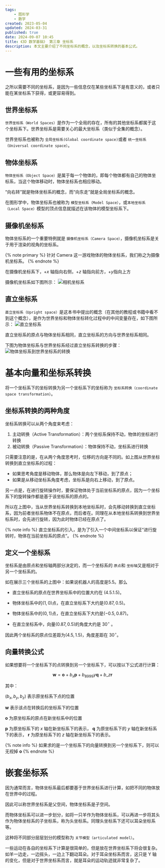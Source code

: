 ```yaml
---
tags:
    - 图形学
    - 数学
created: 2023-05-04
updated: 2024-03-31
published: true
date: 2024-09-07 10:45
title: 《3D 数学基础》 第三章 坐标系
description: 本文主要介绍了不同坐标系的概念，以及坐标系转换的基本公式。
---
```


# 一些有用的坐标系

之所以需要不同的坐标系，是因为一些信息仅在某些坐标系下是有意义的，或者只能在某坐标系下获得，或更容易得到。

## 世界坐标系

`世界坐标系（World Spaces）`是作为一个全局的存在，所有的其他坐标系都属于这个坐标系下。世界坐标系是需要关心的最大坐标系（类似于全集的概念）。

世界坐标系也被称为 `全局坐标系(Global coordinate space)`或者 `统一坐标系（Universal coordinate space）`。

## 物体坐标系

`物体坐标系（Object Space）`是属于每一个物体的，即每个物体都有自己的物体坐标系，当这个物体移动时，物体坐标系也相应移动。

“向右转”就是物体坐标系的概念，而“向东走”就是全局坐标系的概念。

在图形学中，物体坐标系也被称为 `模型坐标系（Model Space）`，或`本地坐标系（Local Space）`模型的顶点信息就描述在该物体的模型坐标系下。

## 摄像机坐标系

物体坐标系的一个重要特例就是 `摄像机坐标系（Camera Space）`，摄像机坐标系是关于用于渲染的视角的坐标系。

{% note primary %}
针对 Camera 这一游戏物体的物体坐标系，我们称之为摄像机坐标系。
{% endnote %}

在摄像机坐标系下，$+x$ 轴指向右侧，$+z$ 轴指向前方，$+y$指向上方

摄像机坐标系如下图所示：
![相机坐标系](/ch_03_multiple_coordinate_spaces/untitled.png)

## 直立坐标系

`直立坐标系（Upright space）`是这本书中提出的概念（在其他的教程或书籍中看不到这个概念），是作为世界坐标和物体坐标转化过程中的中间变量存在，如下图所示：
![直立坐标系](/ch_03_multiple_coordinate_spaces/untitled_1.png)

直立坐标系的原点与物体坐标系相同，直立坐标系的方向与世界坐标系相同。

下图为物体坐标系与世界坐标系经过直立坐标系转换的步骤：
![物体坐标系到世界坐标系的转换](/ch_03_multiple_coordinate_spaces/untitled_2.png)

# 基本向量和坐标系转换

将一个坐标系下的坐标转换为另一个坐标系下的坐标称为 `坐标系转换（coordinate space transformation）`。

## 坐标系转换的两种角度

坐标系转换可以从两个角度来考虑：

1.  主动转换（Active Transformation）：两个坐标系保持不动，物体的坐标进行转换
2.  被动转换（Passive Transformation）：物体保持不动，坐标系进行转换

只需要注意的是，在从两个角度思考时，位移的方向是不同的。如上图从世界坐标转换到直立坐标系的过程：

-   如果思考角度是移动物体，那么物体是向左下移动，到了原点；
-   如果是从移动坐标系角度考虑，坐标系是向右上移动，到了原点。

另一点是，在进行旋转操作时，要保证物体处于当前坐标系的原点，因为一个坐标系下的旋转操作都是基于该坐标系的原点的。

所以在上图中，当从世界坐标系转换到本地坐标系时，会先移动转换到直立坐标系，因为前者坐标系物体不在原点，而后者在。同理在从本地坐标系转换到世界坐标系时，会先进行旋转，因为此时物体已经在原点了。

{% note info %}
直立坐标系的引入，是为了引入一个中间坐标系以保证“进行旋转时，物体在当前坐标系的原点”。
{% endnote %}

## 定义一个坐标系

坐标系是由原点和坐标轴两部分决定的，而一个坐标系的 `原点`和 `坐标轴`又是相对于另一个坐标系的。

如在展示三个坐标系的上图中：如果说机器人的高度是$5.5$。那么

-   直立坐标系的原点在世界坐标系中的位置大约在 $(4.5.1.5)$。

-   物体坐标系中的$(1,0)$点，在直立坐标系下大约是$(0.87,0.5)$。

-   物体坐标系中的$(0,1)$点，在直立坐标系下大约是$(-0.5,0.87)$。

-   在直立坐标系中，向量$(0.87,0.5)$的角度大约是 $30^{\circ}$ 。

因此两个坐标系的原点位差距为$(4.5,1.5)$，角度差距在 $30^{\circ}$。

## 向量转换公式

如果想要将一个坐标系下的点转换到另一个坐标系下，可以按以下公式进行计算：

$$
\mathbf{w}=\mathbf{o}+b_{x} \mathbf{p}+b_8999{y} \mathbf{q} + b\_{z} \mathbf{r}
$$

其中：

$(b_{x},b_{y},b_{z})$ 表示原坐标系下点的位置

$\mathbf{w}$ 表示该点在转换后的坐标系下的位置

$\mathbf{o}$ 为原坐标系的原点在新坐标系中的位置

$\mathbf{p}$ 为原坐标系下的 $x$ 轴在新坐标系下的表示， $\mathbf{q}$ 为原坐标系下的 $y$ 轴在新坐标系下的表示， $\mathbf{r}$ 为原坐标系下的 $z$ 轴在新坐标系下的表示。

{% note info %}
如果求的是一个坐标系下的向量转换到另一个坐标系下，则可以无视掉 $\mathbf{o}$
{% endnote %}

# 嵌套坐标系

因为通常而言，物体坐标系最后都要基于世界坐标系进行计算，如把不同的物体放在世界中的过程。

因此可以称世界坐标系是父空间，物体坐标系是子空间。

而物体坐标系可以进一步划分，如将一只羊作为物体坐标系，可以再进一步将其头作为物体坐标系的子坐标系，称为头坐标系。同理头坐标系下还可以耳朵坐标系等。

这种将不同部分层层划分的模型称为 `关节模型（articulated model）`。

一些运动在各自的坐标系下计算是很简单的，但是放在世界坐标系下将会很复杂。如羊一边走，一边摇头，一边上下翻动耳朵。对于耳朵坐标系而言，这只是 Y 轴的变化，但是对于世界坐标系而言，就是耳朵的运动轨迹就非常复杂了。

